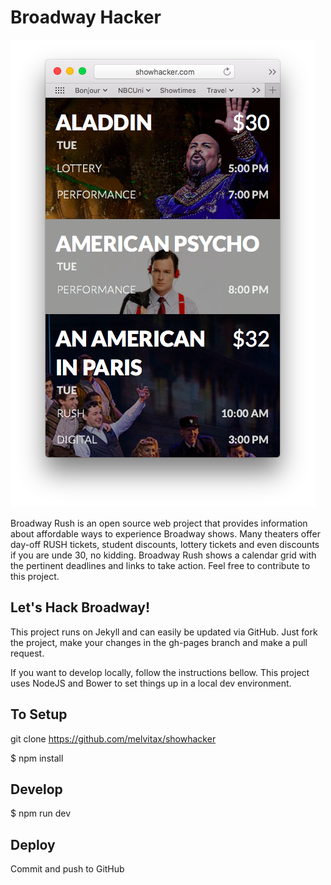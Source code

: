 # Broadway Hacker

![Sample Project Screenshot](https://raw.githubusercontent.com/melvitax/showhacker/gh-pages/_Screenshot.png "Sample Project Screenshot")

Broadway Rush is an open source web project that provides information about affordable ways to experience Broadway shows. Many theaters offer day-off RUSH tickets, student discounts, lottery tickets and even discounts if you are unde 30, no kidding. Broadway Rush shows a calendar grid with the pertinent deadlines and links to take action. Feel free to contribute to this project.

## Let's Hack Broadway!

This project runs on Jekyll and can easily be updated via GitHub. Just fork the project, make your changes in the gh-pages branch and make a pull request.

If you want to develop locally, follow the instructions bellow. This project uses NodeJS and Bower to set things up in a local dev environment.

## To Setup

git clone https://github.com/melvitax/showhacker

$ npm install

## Develop

$ npm run dev

## Deploy

Commit and push to GitHub
